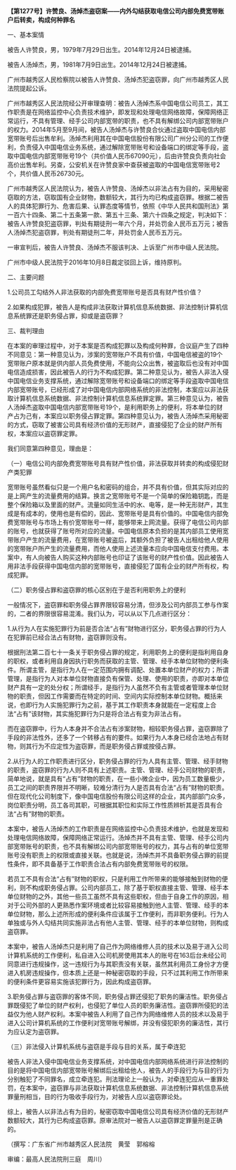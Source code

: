 **【第1277号】许赞良、汤焯杰盗窃案——内外勾结获取电信公司内部免费宽带账户后转卖，构成何种罪名**

一、基本案情

被告人许赞良，男，1979年7月29日出生。2014年12月24日被逮捕。

被告人汤焯杰，男，1981年7月9日出生。2014年12月24日被逮捕。

广州市越秀区人民检察院以被告人许赞良、汤焯杰犯盗窃罪，向广州市越秀区人民法院提起公诉。

广州市越秀区人民法院经公开审理查明：被告人汤焯杰系中国电信公司员工，其工作职责是在网络监控中心负责技术维护，即发现和处理电信网络故障，保障网络正常运行，不具有管理、经手公司内部宽带的职责，也不具有解绑公司内部宽带账户的权力。2014年5月至9月间，被告人汤焯杰与许赞良合伙通过盗取中国电信内部宽带账号后出售牟利。汤焯杰利用其在中国电信股份有限公司广州分公司的工作便利，负责侵入中国电信业务系统，通过解除宽带账号和设备端口的绑定等手段，盗取中国电信内部宽带账号19个（共价值人民币67090元），后由许赞良负责向社会高价出售牟利。另查，公安机关在许赞良家中查获被盗取的中国电信宽带账号2个，共价值人民币26730元。

广州市越秀区人民法院认为，被告人许赞良、汤焯杰以非法占有为目的，采用秘密窃取的方法，窃取国有企业财物，数额较大，其行为均已构成盗窃罪。根据二被告人的具体犯罪行为、危害后果、认罪态度等情节，依照《中华人民共和国刑法》第一百六十四条、第二十五条第一款、第五十三条、第六十四条之规定，判决如下：被告人许赞良犯盗窃罪，判处有期徒刑一年六个月，并处罚金人民币五万元；被告人汤焯杰犯盗窃罪，判处有期徒刑二年，并处罚金人民币五万元。

一审宣判后，被告人许赞良、汤焯杰不服该判决、上诉至广州市中级人民法院。

广州市中级人民法院于2016年10月8日裁定驳回上诉，维持原判。

二、主要问题

1.公司员工勾结外人非法获取的内部免费宽带账号是否具有财产性价值？

2.如果构成犯罪，被告人是构成非法获取计算机信息系统数据、非法控制计算机信息系统罪还是职务侵占罪，抑或是盗窃罪？

三、裁判理由

在本案的审理过程中，对于本案是否构成犯罪以及构成何种罪，合议庭产生了四种不同意见：第一种意见认为，涉案的宽带账户不具有价值，中国电信被盗的19个宽带账户原本就是供内部人员免费使用，不能向公众出售，被盗取后也没有对中国电信造成损害，因此被告人的行为不构成犯罪。第二种意见认为，被告人非法入侵中国电信业务支撑系统，通过解除宽带账号和设备端口的绑定等手段盗取中国电信内部宽带账号，已经形成了对中国电信内部网络系统的非法控制，本案应以非法获取计算机信息系统数据、非法控制计算机信息系统罪定罪。第三种意见认为，被告人汤焯杰盗取中国电信内部宽带账号19个，是利用职务上的便利，将本单位的财产占为己有，本案应以职务侵占罪定罪。第四种意见认为，被告人汤焯杰采用秘密的方式，窃取了被害公司具有经济价值的无形财产，直接侵犯了企业的财产所有权，本案应以盗窃罪定罪。

我们同意第四种意见，理由是：

（一）电信公司内部免费宽带账号具有财产性价值，非法获取并转卖的构成侵犯财产类犯罪

宽带账号虽然看似只是一个用户名和密码的组合，并不具有价值，但其实际对应的是上网产生的流量费用的结算。换言之宽带账号不是一个简单的保险箱钥匙，而是整个保险箱以及里面的财产。流量如同生活中的水、电等，是一种无形财产，其生成是有成本的，使用也是有偿的，因此、宽带账号是具有价值的。中国电信内部免费宽带账号与市场上有价宽带账号一样，能够带来上网流量。获得了电信公司内部的账号，也就获得了账号所对应的流量。中国电信原本负担的是其内部员工使用宽带账户产生的流量费用，在宽带账号被盗后，其额外负担了被告人出租给他人使用的宽带账户所产生的流量费用，而他人使用上述流量本应向中国电信支付费用。本案中，有人向被告人购买这种内部账号也印证了该账号的财产性价值。因此被告人用非法手段获得中国电信内部的宽带账号，直接侵犯了国有企业的财产所有权，构成犯罪。

（二）职务侵占罪和盗窃罪的核心区别在于是否利用职务上的便利

一般情况下，盗窃罪和职务侵占罪界限较容易分清，但涉及公司内部员工参与作案的，二者的界限很容易混淆。我们认为，可以从以下几点进行区分：

1.从行为人在实施犯罪行为前是否合法“占有”财物进行区分，职务侵占罪的行为人在犯罪前已经合法占有财物，盗窃罪则没有。

根据刑法第二百七十一条关于职务侵占罪的规定，利用职务上的便利是指利用自身的职权，或者利用自身因执行职务而获取的主管、管理、经手本单位财物的便利条件。所谓主管，是指行为人在一定范围内拥有调配、处置本单位财产的权力；所谓管理，是指行为人对本单位财物直接负有保管、处理、使用的职责，亦即对本单位财产具有一定的处分权；所谓经手，是指行为人虽然不负有主管或者管理本单位财物的职责，但因工作需要而在特定的时间、空间内实际控制本单位财物。概括来说，也即行为人实施犯罪行为之前，基于其工作职责本身就能在一定程度上合法“占有”该财物，其实施犯罪行为只是将合法占有变为非法占有。

而在盗窃罪中，行为人本身并不合法占有涉案财物，相较职务侵占罪，盗窃罪除了手段的非法性外，还多了一个转移占有的要件。如果行为人本身已经合法地占有财物，则其行为不应定性为盗窃罪，而是职务侵占罪或按侵占罪。

2.从行为人的工作职责进行区分，职务侵占罪的行为人具有主管、管理、经手财物的职责，盗窃罪的行为人则不具有上述职责。主管、管理、经手公司财物的职责，简单地说，就是具有“占有”财物的职责，在一些小微企业中，因为员工数量极少，员工之间的职责界限并不明晰，较难分清行为人是否具有合法“占有”财物的职责。但在现代化公司制度下，像中国电信股份有限公司这样的企业，其内部部门众多，岗位职责分明，员工各司其职，可根据其职位和实际工作性质辨析其是否具有合法“占有”财物的职责。

本案中，被告人汤焯杰的工作职责是在网络监控中心负责技术维护，也就是发现和处理电信网络故障，保障网络正常运行。汤焯杰并不具有主管、管理、经手公司内部宽带账号的职责，也不具有解绑公司内部宽带账号的权力，其与占有的单位宽带账号没有职责上的权限或直接关联。也就是说，汤焯杰并不具备职务侵占罪的前提性条件，即不具备基于工作职责合法占有内部免费宽带账号的权限。

若员工不具有合法“占有”财物的职权，只是利用工作所带来的能够接触到财物的便利，则不构成职务侵占罪。公司内部员工，除了基于职权直接主管、管理、经手本单位财物的之外，其他一些员工虽然不具有这些职权，但由于自身工作的原因，相对于公司外部的人更熟悉作案环境或者比较容易接触到他人主管、管理、经手的本单位财物，那么上述所形成的便利条件应该属于工作便利，而非职务便利。行为人单独或与外人勾结共同实施非法占有他人主管、管理、经手的本单位财物，则构成盗窃罪。

本案中，被告人汤焯杰只是利用了自己作为网络维修人员的技术以及易于进入公司计算机系统的工作便利，私自进入公司机房使用其本人的账号在163后台未经公司同意进行违规操作，这一违规行为与其职责没有关联，虽然其利用员工身份才方便进入机房违规操作，但本质上还是一种秘密窃取的手段，只不过其利用工作所带来的便利条件更容易实施该犯罪行为，因此构成盗窃罪。

3.职务侵占罪与盗窃罪的客体不同，职务侵占罪还侵犯了职务的廉洁性。职务侵占罪既侵犯了单位的财产权利，也侵犯了单位人员的职务廉洁性。盗窃罪所侵犯的法益仅为他人财产权利。本案中被告人利用了自己作为网络维修人员的技术以及易于进入公司计算机系统的工作便利对宽带账号解绑，并没有侵犯职务的廉洁性，其行为应认定为盗窃罪。

（三）非法侵入计算机系统与盗窃是手段与目的关系，属于牵连犯

被告人非法入侵中国电信业务支撑系统，对中国电信内部网络系统进行非法控制的目的是将中国电信内部宽带账号解绑后出租给他人，被告人的手段行为与目的行为分别触犯了不同罪名，成立牵连犯。刑法理论上一般认为，对牵连犯应从一重罪处罚，在本案中，盗窃罪与非法获取计算机信息系统数据、非法控制计算机信息系统罪量刑相当，目的行为吸收手段行为，对被告人应以盗窃罪论处。

综上，被告人以非法占有为目的，秘密窃取中国电信公司具有经济价值的无形财产数额较大，其行为已构成盗窃罪。原审法院对一被告人以盗窃罪定罪量刑是正确的。

（撰写：广东省广州市越秀区人民法院　黄莹　郭榕榕

审编：最高人民法院刑三庭　周川）